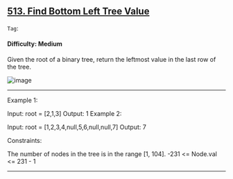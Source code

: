 ## [513. Find Bottom Left Tree Value](https://leetcode.com/problems/find-bottom-left-tree-value)

```Tag```:

#### Difficulty: Medium

Given the root of a binary tree, return the leftmost value in the last row of the tree.

![image](https://github.com/quananhle/Python/assets/35042430/ebd50a6a-ccef-47e5-bb2c-1ffb36d704d3)

---

Example 1:


Input: root = [2,1,3]
Output: 1
Example 2:


Input: root = [1,2,3,4,null,5,6,null,null,7]
Output: 7
 

Constraints:

The number of nodes in the tree is in the range [1, 104].
-231 <= Node.val <= 231 - 1

---
